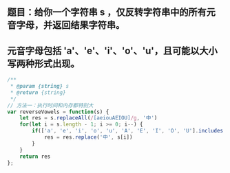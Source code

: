 ## 题目：给你一个字符串 s ，仅反转字符串中的所有元音字母，并返回结果字符串。
## 元音字母包括 'a'、'e'、'i'、'o'、'u'，且可能以大小写两种形式出现。

```js
/**
 * @param {string} s
 * @return {string}
 */
// 方法一：执行时间和内存都特别大
var reverseVowels = function(s) {
    let res = s.replaceAll(/[aeiouAEIOU]/g, '中')
    for(let i = s.length - 1; i >= 0; i--) {
        if(['a', 'e', 'i', 'o', 'u', 'A', 'E', 'I', 'O', 'U'].includes(s[i])) {
            res = res.replace('中', s[i])
        }
    }
    return res
};
```